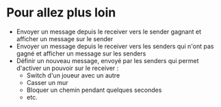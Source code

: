 # Pour allez plus loin

* Envoyer un message depuis le receiver vers le sender gagnant et afficher un message sur le sender
* Envoyer un message depuis le receiver vers les senders qui n'ont pas gagné et afficher un message sur les senders
* Définir un nouveau message, envoyé par les senders qui permet d'activer un pouvoir sur le receiver :
    * Switch d'un joueur avec un autre
    * Casser un mur
    * Bloquer un chemin pendant quelques secondes
    * etc.